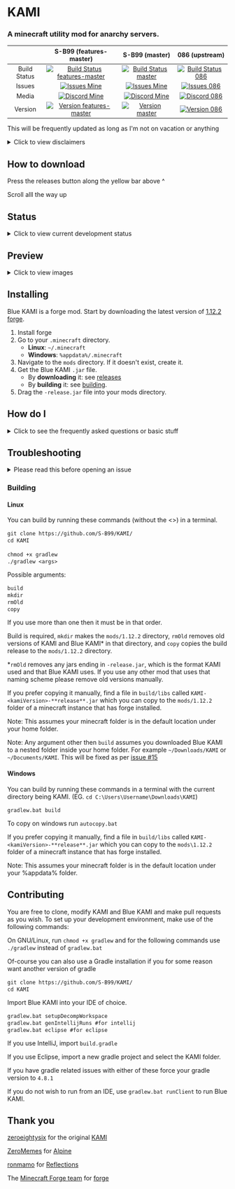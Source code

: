# KAMI 

### A minecraft utility mod for anarchy servers.

|              | S-B99 (features-master)  | S-B99 (master) | 086 (upstream) |
|:------------:|:-------------:|:--------------:|:--------------:|
| Build Status | [![Build Status features-master](https://img.shields.io/travis/com/S-B99/KAMI/features-master?label=build)](https://travis-ci.com/S-B99/KAMI/tree/features-master) | [![Build Status master](https://img.shields.io/travis/com/S-B99/KAMI/master?label=build)](https://travis-ci.com/S-B99/KAMI/tree/master) | [![Build Status 086](https://travis-ci.com/zeroeightysix/KAMI.svg?branch=master)](https://travis-ci.com/zeroeightysix/KAMI) |
| Issues       | [![Issues Mine](https://img.shields.io/github/issues/S-B99/KAMI?label=issues)](https://github.com/S-B99/kami/issues) | [![Issues Mine](https://img.shields.io/github/issues/S-B99/KAMI?label=issues)](https://github.com/S-B99/kami/issues) | [![Issues 086](https://img.shields.io/github/issues/zeroeightysix/KAMI?label=issues)](https://github.com/zeroeightysix/kami/issues) |
| Media        | [![Discord Mine](https://img.shields.io/discord/573954110454366214?label=chat&logo=discord&logoColor=white)](https://discord.gg/KfpqwZB) | [![Discord Mine](https://img.shields.io/discord/573954110454366214?label=chat&logo=discord&logoColor=white)](https://discord.gg/KfpqwZB) | [![Discord 086](https://img.shields.io/badge/chat-on%20discord-brightgreen.svg)](http://discord.gg/9hvwgeg) |
| Version      | [![Version features-master](https://img.shields.io/github/v/tag/S-B99/KAMI?color=yellow&include_prereleases&label=unstable&sort=semver)](https://github.com/S-B99/KAMI/releases) | [![Version master](https://img.shields.io/github/v/tag/S-B99/KAMI?color=dark-green&label=latest)](https://github.com/S-B99/KAMI/releases) | [![Version 086](https://img.shields.io/github/v/tag/zeroeightysix/KAMI?color=red&label=outdated)](https://github.com/zeroeightysix/KAMI/releases) |

This will be frequently updated as long as I'm not on vacation or anything

<details>
	<summary>Click to view disclaimers</summary>

	This is by no means a finished project, nor is it a "cheat" or "hack" for anything, it is a *utility* mod.

	Please note Baritone is no longer included. Download the standalone jar [from here](https://github.com/cabaletta/baritone/releases).

	See [forgehax](https://github.com/fr1kin/forgehax) for an equivalent. Some features in KAMI may be based on those of forgehax, and KAMI / Blue KAMI have some features it doesn't. Blue KAMI won't be based off of other mods unless said otherwise.

</details>

## How to download

Press the releases button along the yellow bar above ^

Scroll alll the way up

## Status

<details>
	<summary>Click to view current development status</summary>

[Everything here is planned for sure.](https://github.com/zeroeightysix/KAMI/pull/114), [along with here](https://github.com/S-B99/KAMI/issues/12)

This is currently in slowed development. Maintainance and further development is planned in the next couple months.

</details>

## Preview

<details>
	<summary>Click to view images</summary>

	![GUI](.github/IMAGES/gui.png "The GUI")

	![ShulkerPreview](.github/IMAGES/shulkerChat.png "Shulker preview being used in chat")
 
	![CrystalAura](.github/IMAGES/crystalAura.png "CrystalAura targeting")

</details>

## Installing

Blue KAMI is a forge mod. Start by downloading the latest version of [1.12.2 forge](https://files.minecraftforge.net/).
1. Install forge
2. Go to your `.minecraft` directory.
   * **Linux**: `~/.minecraft`
   * **Windows**: `%appdata%/.minecraft`
3. Navigate to the `mods` directory. If it doesn't exist, create it.
4. Get the Blue KAMI `.jar` file.
   * By **downloading** it: see [releases](../../releases)
   * By **building** it: see [building](#building).
5. Drag the `-release.jar` file into your mods directory.

## How do I

<details>
	<summary>Click to see the frequently asked questions or basic stuff</summary>

	##### Open the GUI
	Press Y.

	##### Use commands
	The default prefix is `.`. Commands are used through chat, use `.commands` for a list of commands.

	##### Bind modules
	Run `.bind <module> <key>`.

	You can also use `.bind modifiers on` to allow modules to be bound to keybinds with modifiers, e.g `ctrl + shift + w` or `ctrl + c`.

	##### Change command prefix
	By using the command `prefix <prefix>` or after having ran Blue KAMI (make sure it's closed), editing your configuration file (find it using `config path` in-game) and changing the value of `commandPrefix` to change the prefix.

	##### Change Custom Chat ending
	Edit line 19 in `kami/src/main/java/me/zeroeightysix/kami/module/modules/misc/CustomChat.java`
	Change the `\u23D0` characters to something else you want, [use this website to do it](https://www.branah.com/unicode-converter).
	Paste text in the first box and copy the output from the second.

	This will be implemented with a command in the near future, see issue [#11](https://github.com/S-B99/KAMI/issues/11)

</details>

## Troubleshooting

<details>
	<summary>Please read this before opening an issue</summary>

	Please reference the main [troubleshooting page](docs/TROUBLESHOOTING.md)

	If you have an issue or problem and it's not listed there, please [open a new issue](../../issues/new/choose) and a contributor will help you further.

</details>

### Building
#### Linux
You can build by running these commands (without the <>) in a terminal.
```
git clone https://github.com/S-B99/KAMI/
cd KAMI

chmod +x gradlew
./gradlew <args>
```
Possible arguments:
```
build
mkdir
rmOld
copy
```
If you use more than one then it must be in that order. 

Build is required, `mkdir` makes the `mods/1.12.2` directory, `rmOld` removes old versions of KAMI and Blue KAMI\* in that directory, and `copy` copies the build release to the `mods/1.12.2` directory. 

\*`rmOld` removes any jars ending in `-release.jar`, which is the format KAMI used and that Blue KAMI uses. If you use any other mod that uses that naming scheme please remove old versions manually.

If you prefer copying it manually, find a file in `build/libs` called `KAMI-<kamiVersion>-**release**.jar` which you can copy to the `mods/1.12.2` folder of a minecraft instance that has forge installed.

Note: This assumes your minecraft folder is in the default location under your home folder.

Note: Any argument other then `build` assumes you downloaded Blue KAMI to a nested folder inside your home folder. For example `~/Downloads/KAMI` or `~/Documents/KAMI`. This will be fixed as per [issue #15](https://github.com/S-B99/KAMI/issues/15)

#### Windows
You can build by running these commands in a terminal with the current directory being KAMI. (EG. `cd C:\Users\Username\Downloads\KAMI`)
```
gradlew.bat build
```

To copy on windows run `autocopy.bat`

If you prefer copying it manually, find a file in `build/libs` called `KAMI-<kamiVersion>-**release**.jar` which you can copy to the `mods\1.12.2` folder of a minecraft instance that has forge installed.

Note: This assumes your minecraft folder is in the default location under your %appdata% folder.

## Contributing

You are free to clone, modify KAMI and Blue KAMI and make pull requests as you wish. To set up your development environment, make use of the following commands:

On GNU/Linux, run `chmod +x gradlew` and for the following commands use `./gradlew` instead of `gradlew.bat`

Of-course you can also use a Gradle installation if you for some reason want another version of gradle
```
git clone https://github.com/S-B99/KAMI/
cd KAMI
```
Import Blue KAMI into your IDE of choice. 
```
gradlew.bat setupDecompWorkspace
gradlew.bat genIntellijRuns #for intellij
gradlew.bat eclipse #for eclipse
```
If you use IntelliJ, import `build.gradle`

If you use Eclipse, import a new gradle project and select the KAMI folder. 

If you have gradle related issues with either of these force your gradle version to `4.8.1`

If you do not wish to run from an IDE, use `gradlew.bat runClient` to run Blue KAMI.

## Thank you

[zeroeightysix](https://github.com/zeroeightysix) for the original [KAMI](https://github.com/zeroeightysix/KAMI)

[ZeroMemes](https://github.com/ZeroMemes) for [Alpine](https://github.com/ZeroMemes/Alpine)

[ronmamo](https://github.com/ronmamo/) for [Reflections](https://github.com/ronmamo/reflections)

The [Minecraft Forge team](https://github.com/MinecraftForge) for [forge](https://files.minecraftforge.net/)
